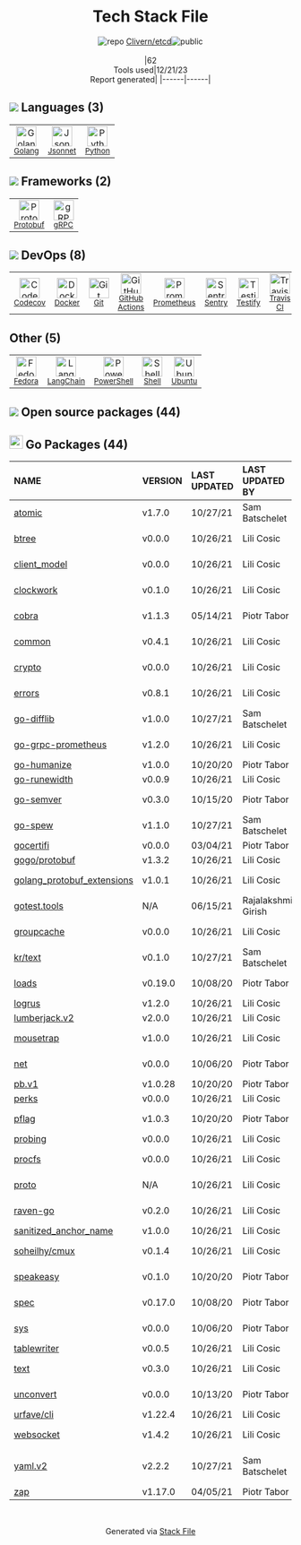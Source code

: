 <!--
&lt;--- Readme.md Snippet without images Start ---&gt;
## Tech Stack
Clivern/etcd is built on the following main stack:

- [Sentry](https://sentry.io/welcome/?utm_source=stackshare&utm_medium=link&utm_campaign=profile) – Exception Monitoring
- [Python](https://www.python.org) – Languages
- [Golang](http://golang.org/) – Languages
- [Prometheus](http://prometheus.io/) – Monitoring Tools
- [Codecov](https://codecov.io/) – Code Coverage
- [Ubuntu](http://www.ubuntu.com/) – Operating Systems
- [PowerShell](https://docs.microsoft.com/en-us/powershell/) – Shells
- [Protobuf](https://developers.google.com/protocol-buffers/) – Serialization Frameworks
- [Shell](https://en.wikipedia.org/wiki/Shell_script) – Shells
- [gRPC](https://grpc.io/) – Remote Procedure Call (RPC)
- [Fedora](https://getfedora.org/) – Operating Systems
- [Testify](https://github.com/stretchr/testify) – Go Testing
- [Jsonnet](https://jsonnet.org) – Templating Languages & Extensions
- [GitHub Actions](https://github.com/features/actions) – Continuous Integration
- [LangChain](https://github.com/hwchase17/langchain) – Large Language Model Tools
- [Travis CI](http://travis-ci.com/) – Continuous Integration
- [Docker](https://www.docker.com/) – Virtual Machine Platforms & Containers

Full tech stack [here](/techstack.md)

&lt;--- Readme.md Snippet without images End ---&gt;

&lt;--- Readme.md Snippet with images Start ---&gt;
## Tech Stack
Clivern/etcd is built on the following main stack:

- <img width='25' height='25' src='https://img.stackshare.io/service/191/default_9262326592c97828a2a4299dec085a3674dd05f4.png' alt='Sentry'/> [Sentry](https://sentry.io/welcome/?utm_source=stackshare&utm_medium=link&utm_campaign=profile) – Exception Monitoring
- <img width='25' height='25' src='https://img.stackshare.io/service/993/pUBY5pVj.png' alt='Python'/> [Python](https://www.python.org) – Languages
- <img width='25' height='25' src='https://img.stackshare.io/service/1005/O6AczwfV_400x400.png' alt='Golang'/> [Golang](http://golang.org/) – Languages
- <img width='25' height='25' src='https://img.stackshare.io/service/2501/default_3cf1b307194b26782be5cb209d30360580ae5b3c.png' alt='Prometheus'/> [Prometheus](http://prometheus.io/) – Monitoring Tools
- <img width='25' height='25' src='https://img.stackshare.io/service/2673/Codecov_Mark_Circle_Pink.png' alt='Codecov'/> [Codecov](https://codecov.io/) – Code Coverage
- <img width='25' height='25' src='https://img.stackshare.io/service/3511/cof_orange_hex.jpg' alt='Ubuntu'/> [Ubuntu](http://www.ubuntu.com/) – Operating Systems
- <img width='25' height='25' src='https://img.stackshare.io/service/3681/powershell-logo.png' alt='PowerShell'/> [PowerShell](https://docs.microsoft.com/en-us/powershell/) – Shells
- <img width='25' height='25' src='https://img.stackshare.io/service/4393/ma2jqJKH_400x400.png' alt='Protobuf'/> [Protobuf](https://developers.google.com/protocol-buffers/) – Serialization Frameworks
- <img width='25' height='25' src='https://img.stackshare.io/service/4631/default_c2062d40130562bdc836c13dbca02d318205a962.png' alt='Shell'/> [Shell](https://en.wikipedia.org/wiki/Shell_script) – Shells
- <img width='25' height='25' src='https://img.stackshare.io/service/4670/default_d811b0ac72205af84aca21f967594338580be913.png' alt='gRPC'/> [gRPC](https://grpc.io/) – Remote Procedure Call (RPC)
- <img width='25' height='25' src='https://img.stackshare.io/service/5068/infinity-logo.png' alt='Fedora'/> [Fedora](https://getfedora.org/) – Operating Systems
- <img width='25' height='25' src='https://img.stackshare.io/service/8695/stretchr.png' alt='Testify'/> [Testify](https://github.com/stretchr/testify) – Go Testing
- <img width='25' height='25' src='https://img.stackshare.io/service/10435/preview.jpeg' alt='Jsonnet'/> [Jsonnet](https://jsonnet.org) – Templating Languages & Extensions
- <img width='25' height='25' src='https://img.stackshare.io/service/11563/actions.png' alt='GitHub Actions'/> [GitHub Actions](https://github.com/features/actions) – Continuous Integration
- <img width='25' height='25' src='https://img.stackshare.io/service/48790/default_5b6c6b73f1ff3775c85d2a1ba954cb87e30cbf13.jpg' alt='LangChain'/> [LangChain](https://github.com/hwchase17/langchain) – Large Language Model Tools
- <img width='25' height='25' src='https://img.stackshare.io/service/460/Lu6cGu0z_400x400.png' alt='Travis CI'/> [Travis CI](http://travis-ci.com/) – Continuous Integration
- <img width='25' height='25' src='https://img.stackshare.io/service/586/n4u37v9t_400x400.png' alt='Docker'/> [Docker](https://www.docker.com/) – Virtual Machine Platforms & Containers

Full tech stack [here](/techstack.md)

&lt;--- Readme.md Snippet with images End ---&gt;
-->
<div align="center">

# Tech Stack File
![](https://img.stackshare.io/repo.svg "repo") [Clivern/etcd](https://github.com/Clivern/etcd)![](https://img.stackshare.io/public_badge.svg "public")
<br/><br/>
|62<br/>Tools used|12/21/23 <br/>Report generated|
|------|------|
</div>

## <img src='https://img.stackshare.io/languages.svg'/> Languages (3)
<table><tr>
  <td align='center'>
  <img width='36' height='36' src='https://img.stackshare.io/service/1005/O6AczwfV_400x400.png' alt='Golang'>
  <br>
  <sub><a href="http://golang.org/">Golang</a></sub>
  <br>
  <sub></sub>
</td>

<td align='center'>
  <img width='36' height='36' src='https://img.stackshare.io/service/10435/preview.jpeg' alt='Jsonnet'>
  <br>
  <sub><a href="https://jsonnet.org">Jsonnet</a></sub>
  <br>
  <sub></sub>
</td>

<td align='center'>
  <img width='36' height='36' src='https://img.stackshare.io/service/993/pUBY5pVj.png' alt='Python'>
  <br>
  <sub><a href="https://www.python.org">Python</a></sub>
  <br>
  <sub></sub>
</td>

</tr>
</table>

## <img src='https://img.stackshare.io/frameworks.svg'/> Frameworks (2)
<table><tr>
  <td align='center'>
  <img width='36' height='36' src='https://img.stackshare.io/service/4393/ma2jqJKH_400x400.png' alt='Protobuf'>
  <br>
  <sub><a href="https://developers.google.com/protocol-buffers/">Protobuf</a></sub>
  <br>
  <sub></sub>
</td>

<td align='center'>
  <img width='36' height='36' src='https://img.stackshare.io/service/4670/default_d811b0ac72205af84aca21f967594338580be913.png' alt='gRPC'>
  <br>
  <sub><a href="https://grpc.io/">gRPC</a></sub>
  <br>
  <sub></sub>
</td>

</tr>
</table>

## <img src='https://img.stackshare.io/devops.svg'/> DevOps (8)
<table><tr>
  <td align='center'>
  <img width='36' height='36' src='https://img.stackshare.io/service/2673/Codecov_Mark_Circle_Pink.png' alt='Codecov'>
  <br>
  <sub><a href="https://codecov.io/">Codecov</a></sub>
  <br>
  <sub></sub>
</td>

<td align='center'>
  <img width='36' height='36' src='https://img.stackshare.io/service/586/n4u37v9t_400x400.png' alt='Docker'>
  <br>
  <sub><a href="https://www.docker.com/">Docker</a></sub>
  <br>
  <sub></sub>
</td>

<td align='center'>
  <img width='36' height='36' src='https://img.stackshare.io/service/1046/git.png' alt='Git'>
  <br>
  <sub><a href="http://git-scm.com/">Git</a></sub>
  <br>
  <sub></sub>
</td>

<td align='center'>
  <img width='36' height='36' src='https://img.stackshare.io/service/11563/actions.png' alt='GitHub Actions'>
  <br>
  <sub><a href="https://github.com/features/actions">GitHub Actions</a></sub>
  <br>
  <sub></sub>
</td>

<td align='center'>
  <img width='36' height='36' src='https://img.stackshare.io/service/2501/default_3cf1b307194b26782be5cb209d30360580ae5b3c.png' alt='Prometheus'>
  <br>
  <sub><a href="http://prometheus.io/">Prometheus</a></sub>
  <br>
  <sub></sub>
</td>

<td align='center'>
  <img width='36' height='36' src='https://img.stackshare.io/service/191/default_9262326592c97828a2a4299dec085a3674dd05f4.png' alt='Sentry'>
  <br>
  <sub><a href="https://sentry.io/welcome/?utm_source=stackshare&utm_medium=link&utm_campaign=profile">Sentry</a></sub>
  <br>
  <sub></sub>
</td>

<td align='center'>
  <img width='36' height='36' src='https://img.stackshare.io/service/8695/stretchr.png' alt='Testify'>
  <br>
  <sub><a href="https://github.com/stretchr/testify">Testify</a></sub>
  <br>
  <sub></sub>
</td>

<td align='center'>
  <img width='36' height='36' src='https://img.stackshare.io/service/460/Lu6cGu0z_400x400.png' alt='Travis CI'>
  <br>
  <sub><a href="http://travis-ci.com/">Travis CI</a></sub>
  <br>
  <sub></sub>
</td>

</tr>
</table>

## Other (5)
<table><tr>
  <td align='center'>
  <img width='36' height='36' src='https://img.stackshare.io/service/5068/infinity-logo.png' alt='Fedora'>
  <br>
  <sub><a href="https://getfedora.org/">Fedora</a></sub>
  <br>
  <sub></sub>
</td>

<td align='center'>
  <img width='36' height='36' src='https://img.stackshare.io/service/48790/default_5b6c6b73f1ff3775c85d2a1ba954cb87e30cbf13.jpg' alt='LangChain'>
  <br>
  <sub><a href="https://github.com/hwchase17/langchain">LangChain</a></sub>
  <br>
  <sub></sub>
</td>

<td align='center'>
  <img width='36' height='36' src='https://img.stackshare.io/service/3681/powershell-logo.png' alt='PowerShell'>
  <br>
  <sub><a href="https://docs.microsoft.com/en-us/powershell/">PowerShell</a></sub>
  <br>
  <sub></sub>
</td>

<td align='center'>
  <img width='36' height='36' src='https://img.stackshare.io/service/4631/default_c2062d40130562bdc836c13dbca02d318205a962.png' alt='Shell'>
  <br>
  <sub><a href="https://en.wikipedia.org/wiki/Shell_script">Shell</a></sub>
  <br>
  <sub></sub>
</td>

<td align='center'>
  <img width='36' height='36' src='https://img.stackshare.io/service/3511/cof_orange_hex.jpg' alt='Ubuntu'>
  <br>
  <sub><a href="http://www.ubuntu.com/">Ubuntu</a></sub>
  <br>
  <sub></sub>
</td>

</tr>
</table>


## <img src='https://img.stackshare.io/group.svg' /> Open source packages (44)</h2>

## <img width='24' height='24' src='https://img.stackshare.io/service/21112/default_1346bbda8fe03e4dce5601323a3ca47a10c1ae36.png'/> Go Packages (44)

|NAME|VERSION|LAST UPDATED|LAST UPDATED BY|LICENSE|VULNERABILITIES|
|:------|:------|:------|:------|:------|:------|
|[atomic](https://pkg.go.dev/go.uber.org/atomic)|v1.7.0|10/27/21|Sam Batschelet |MIT|N/A|
|[btree](https://pkg.go.dev/github.com/google/btree)|v0.0.0|10/26/21|Lili Cosic |Apache-2.0|N/A|
|[client_model](https://pkg.go.dev/github.com/prometheus/client_model)|v0.0.0|10/26/21|Lili Cosic |Apache-2.0|N/A|
|[clockwork](https://pkg.go.dev/github.com/jonboulle/clockwork)|v0.1.0|10/26/21|Lili Cosic |Apache-2.0|N/A|
|[cobra](https://pkg.go.dev/github.com/spf13/cobra)|v1.1.3|05/14/21|Piotr Tabor |Apache-2.0|N/A|
|[common](https://pkg.go.dev/github.com/prometheus/common)|v0.4.1|10/26/21|Lili Cosic |Apache-2.0|N/A|
|[crypto](https://pkg.go.dev/golang.org/x/crypto)|v0.0.0|10/26/21|Lili Cosic |BSD-3-Clause|[CVE-2020-9283](https://github.com/advisories/GHSA-ffhg-7mh4-33c4) (Moderate)|
|[errors](https://pkg.go.dev/github.com/pkg/errors)|v0.8.1|10/26/21|Lili Cosic |BSD-2-Clause|N/A|
|[go-difflib](https://pkg.go.dev/github.com/pmezard/go-difflib)|v1.0.0|10/27/21|Sam Batschelet |BSD-3-Clause|N/A|
|[go-grpc-prometheus](https://pkg.go.dev/github.com/grpc-ecosystem/go-grpc-prometheus)|v1.2.0|10/26/21|Lili Cosic |Apache-2.0|N/A|
|[go-humanize](https://pkg.go.dev/github.com/dustin/go-humanize)|v1.0.0|10/20/20|Piotr Tabor |Other|N/A|
|[go-runewidth](https://pkg.go.dev/github.com/mattn/go-runewidth)|v0.0.9|10/26/21|Lili Cosic |MIT|N/A|
|[go-semver](https://pkg.go.dev/github.com/coreos/go-semver)|v0.3.0|10/15/20|Piotr Tabor |Apache-2.0|N/A|
|[go-spew](https://pkg.go.dev/github.com/davecgh/go-spew)|v1.1.0|10/27/21|Sam Batschelet |ISC|N/A|
|[gocertifi](https://pkg.go.dev/github.com/certifi/gocertifi)|v0.0.0|03/04/21|Piotr Tabor |MPL-2.0|N/A|
|[gogo/protobuf](https://pkg.go.dev/github.com/gogo/protobuf)|v1.3.2|10/26/21|Lili Cosic |Other|N/A|
|[golang_protobuf_extensions](https://pkg.go.dev/github.com/matttproud/golang_protobuf_extensions)|v1.0.1|10/26/21|Lili Cosic |Apache-2.0|N/A|
|[gotest.tools](https://pkg.go.dev/github.com/gotestyourself/gotest.tools)|N/A|06/15/21|Rajalakshmi-Girish |Other|N/A|
|[groupcache](https://pkg.go.dev/github.com/golang/groupcache)|v0.0.0|10/26/21|Lili Cosic |Apache-2.0|N/A|
|[kr/text](https://pkg.go.dev/github.com/kr/text)|v0.1.0|10/27/21|Sam Batschelet |MIT|N/A|
|[loads](https://pkg.go.dev/github.com/go-openapi/loads)|v0.19.0|10/08/20|Piotr Tabor |Apache-2.0|N/A|
|[logrus](https://pkg.go.dev/github.com/sirupsen/logrus)|v1.2.0|10/26/21|Lili Cosic |MIT|N/A|
|[lumberjack.v2](https://pkg.go.dev/gopkg.in/natefinch/lumberjack.v2)|v2.0.0|10/26/21|Lili Cosic |N/A|N/A|
|[mousetrap](https://pkg.go.dev/github.com/inconshreveable/mousetrap)|v1.0.0|10/26/21|Lili Cosic |Apache-2.0|N/A|
|[net](https://pkg.go.dev/golang.org/x/net)|v0.0.0|10/06/20|Piotr Tabor |BSD-3-Clause|N/A|
|[pb.v1](https://pkg.go.dev/gopkg.in/cheggaaa/pb.v1)|v1.0.28|10/20/20|Piotr Tabor |N/A|N/A|
|[perks](https://pkg.go.dev/github.com/beorn7/perks)|v0.0.0|10/26/21|Lili Cosic |MIT|N/A|
|[pflag](https://pkg.go.dev/github.com/spf13/pflag)|v1.0.3|10/20/20|Piotr Tabor |BSD-3-Clause|N/A|
|[probing](https://pkg.go.dev/github.com/xiang90/probing)|v0.0.0|10/26/21|Lili Cosic |MIT|N/A|
|[procfs](https://pkg.go.dev/github.com/prometheus/procfs)|v0.0.0|10/26/21|Lili Cosic |Apache-2.0|N/A|
|[proto](https://pkg.go.dev/github.com/golang/protobuf/proto)|N/A|10/26/21|Lili Cosic |BSD-3-Clause|N/A|
|[raven-go](https://pkg.go.dev/github.com/getsentry/raven-go)|v0.2.0|10/26/21|Lili Cosic |BSD-3-Clause|N/A|
|[sanitized_anchor_name](https://pkg.go.dev/github.com/shurcooL/sanitized_anchor_name)|v1.0.0|10/26/21|Lili Cosic |MIT|N/A|
|[soheilhy/cmux](https://pkg.go.dev/github.com/soheilhy/cmux)|v0.1.4|10/26/21|Lili Cosic |Apache-2.0|N/A|
|[speakeasy](https://pkg.go.dev/github.com/bgentry/speakeasy)|v0.1.0|10/20/20|Piotr Tabor |Apache-2.0|N/A|
|[spec](https://pkg.go.dev/github.com/go-openapi/spec)|v0.17.0|10/08/20|Piotr Tabor |Apache-2.0|N/A|
|[sys](https://pkg.go.dev/golang.org/x/sys)|v0.0.0|10/06/20|Piotr Tabor |BSD-3-Clause|N/A|
|[tablewriter](https://pkg.go.dev/github.com/olekukonko/tablewriter)|v0.0.5|10/26/21|Lili Cosic |MIT|N/A|
|[text](https://pkg.go.dev/golang.org/x/text)|v0.3.0|10/26/21|Lili Cosic |BSD-3-Clause|N/A|
|[unconvert](https://pkg.go.dev/github.com/mdempsky/unconvert)|v0.0.0|10/13/20|Piotr Tabor |BSD-3-Clause|N/A|
|[urfave/cli](https://pkg.go.dev/github.com/urfave/cli)|v1.22.4|10/26/21|Lili Cosic |MIT|N/A|
|[websocket](https://pkg.go.dev/github.com/gorilla/websocket)|v1.4.2|10/26/21|Lili Cosic |BSD-3-Clause|N/A|
|[yaml.v2](https://pkg.go.dev/gopkg.in/yaml.v2)|v2.2.2|10/27/21|Sam Batschelet |LGPL-3.0|[CVE-2019-11254](https://github.com/advisories/GHSA-wxc4-f4m6-wwqv) (Moderate)|
|[zap](https://pkg.go.dev/go.uber.org/zap)|v1.17.0|04/05/21|Piotr Tabor |MIT|N/A|

<br/>
<div align='center'>

Generated via [Stack File](https://github.com/marketplace/stack-file)

